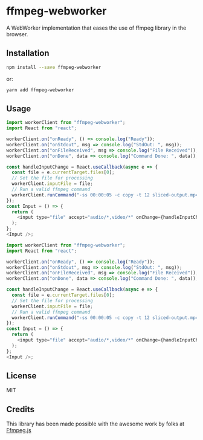 # ffmpeg-webworker

A WebWorker implementation that eases the use of ffmpeg library in the browser.

## Installation

```bash
npm install --save ffmpeg-webworker
```

or:

```bash
yarn add ffmpeg-webworker
```

## Usage

```js
import workerClient from "ffmpeg-webworker";
import React from "react";

workerClient.on("onReady", () => console.log("Ready"));
workerClient.on("onStdout", msg => console.log("StdOut: ", msg));
workerClient.on("onFileReceived", msg => console.log("File Received"));
workerClient.on("onDone", data => console.log("Command Done: ", data));

const handleInputChange = React.useCallback(async e => {
  const file = e.currentTarget.files[0];
  // Set the file for processing
  workerClient.inputFile = file;
  // Run a valid ffmpeg command
  workerClient.runCommand("-ss 00:00:05 -c copy -t 12 sliced-output.mp4");
});
const Input = () => {
  return (
    <input type="file" accept="audio/*,video/*" onChange={handleInputChange} />
  );
};
<Input />;
```

```js static
import workerClient from "ffmpeg-webworker";
import React from "react";

workerClient.on("onReady", () => console.log("Ready"));
workerClient.on("onStdout", msg => console.log("StdOut: ", msg));
workerClient.on("onFileReceived", msg => console.log("File Received"));
workerClient.on("onDone", data => console.log("Command Done: ", data));

const handleInputChange = React.useCallback(async e => {
  const file = e.currentTarget.files[0];
  // Set the file for processing
  workerClient.inputFile = file;
  // Run a valid ffmpeg command
  workerClient.runCommand("-ss 00:00:05 -c copy -t 12 sliced-output.mp4");
});
const Input = () => {
  return (
    <input type="file" accept="audio/*,video/*" onChange={handleInputChange} />
  );
};
<Input />;
```

## License

MIT

## Credits

This library has been made possible with the awesome work by folks at
[Ffmpeg.js](https://github.com/muaz-khan/Ffmpeg.js/)
